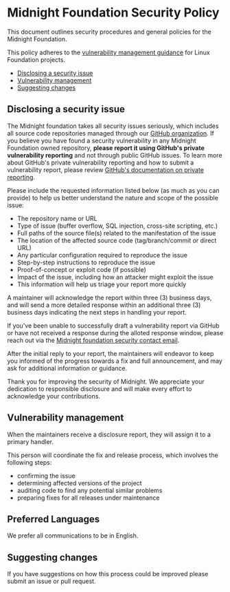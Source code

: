 # Midnight Foundation Security Policy

This document outlines security procedures and general policies for the Midnight Foundation.

This policy adheres to the [vulnerability management guidance](https://www.linuxfoundation.org/security)
for Linux Foundation projects.

- [Disclosing a security issue](#disclosing-a-security-issue)
- [Vulnerability management](#vulnerability-management)
- [Suggesting changes](#suggesting-changes)

## Disclosing a security issue

The Midnight foundation takes all security issues seriously, which includes all source code repositories managed 
through our [GitHub organization](https://github.com/midnightntwrk). If you believe you have found a security vulnerability in any Midnight Foundation 
owned repository, <B>please report it using GitHub's private vulnerability reporting</B> and not through public GitHub issues. To learn more about GitHub's 
private vulnerability reporting and how to submit a vulnerability report, please review [GitHub's documentation on private reporting](https://docs.github.com/code-security/security-advisories/guidance-on-reporting-and-writing-information-about-vulnerabilities/privately-reporting-a-security-vulnerability).

Please include the requested information listed below (as much as you can provide) to help us better understand the nature and scope of the possible issue:

- The repository name or URL
- Type of issue (buffer overflow, SQL injection, cross-site scripting, etc.)
- Full paths of the source file(s) related to the manifestation of the issue
- The location of the affected source code (tag/branch/commit or direct URL)
- Any particular configuration required to reproduce the issue
- Step-by-step instructions to reproduce the issue
- Proof-of-concept or exploit code (if possible)
- Impact of the issue, including how an attacker might exploit the issue
- This information will help us triage your report more quickly

A maintainer will acknowledge the report within three (3) business days, and
will send a more detailed response within an additional three (3) business days
indicating the next steps in handling your report.

If you've been unable to successfully draft a vulnerability report via GitHub
or have not received a response during the alloted response window, please
reach out via the [Midnight foundation security contact email](mailto:security@midnight.foundation).

After the initial reply to your report, the maintainers will endeavor to keep
you informed of the progress towards a fix and full announcement, and may ask
for additional information or guidance.

Thank you for improving the security of Midnight. We appreciate your dedication to responsible disclosure and will 
make every effort to acknowledge your contributions.


## Vulnerability management

When the maintainers receive a disclosure report, they will assign it to a
primary handler.

This person will coordinate the fix and release process, which involves the
following steps:

- confirming the issue
- determining affected versions of the project
- auditing code to find any potential similar problems
- preparing fixes for all releases under maintenance

## Preferred Languages

We prefer all communications to be in English.

## Suggesting changes

If you have suggestions on how this process could be improved please submit an
issue or pull request.

